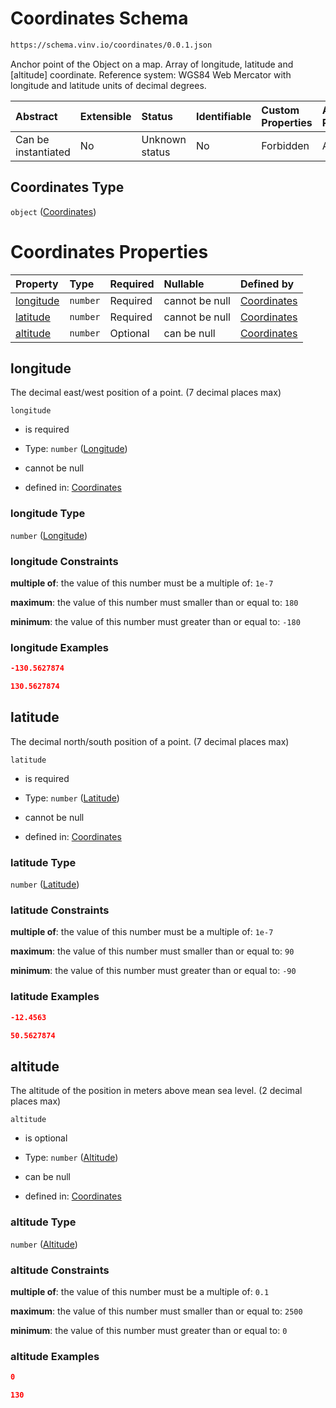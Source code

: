 # Coordinates Schema

```txt
https://schema.vinv.io/coordinates/0.0.1.json
```

Anchor point of the Object on a map. Array of longitude, latitude and \[altitude] coordinate. Reference system: WGS84 Web Mercator with longitude and latitude units of decimal degrees.

| Abstract            | Extensible | Status         | Identifiable | Custom Properties | Additional Properties | Access Restrictions | Defined In                                                                                                      |
| :------------------ | :--------- | :------------- | :----------- | :---------------- | :-------------------- | :------------------ | :-------------------------------------------------------------------------------------------------------------- |
| Can be instantiated | No         | Unknown status | No           | Forbidden         | Allowed               | none                | [dereferenced.doc.json](../../../../../vinv-schemas/vinv-tree/out/dereferenced.doc.json "open original schema") |

## Coordinates Type

`object` ([Coordinates](dereferenced.md))

# Coordinates Properties

| Property                | Type     | Required | Nullable       | Defined by                                                                                                                |
| :---------------------- | :------- | :------- | :------------- | :------------------------------------------------------------------------------------------------------------------------ |
| [longitude](#longitude) | `number` | Required | cannot be null | [Coordinates](dereferenced-properties-longitude.md "https://schema.vinv.io/coordinates/0.0.1.json#/properties/longitude") |
| [latitude](#latitude)   | `number` | Required | cannot be null | [Coordinates](dereferenced-properties-latitude.md "https://schema.vinv.io/coordinates/0.0.1.json#/properties/latitude")   |
| [altitude](#altitude)   | `number` | Optional | can be null    | [Coordinates](dereferenced-properties-altitude.md "https://schema.vinv.io/coordinates/0.0.1.json#/properties/altitude")   |

## longitude

The decimal east/west position of a point. (7 decimal places max)

`longitude`

*   is required

*   Type: `number` ([Longitude](dereferenced-properties-longitude.md))

*   cannot be null

*   defined in: [Coordinates](dereferenced-properties-longitude.md "https://schema.vinv.io/coordinates/0.0.1.json#/properties/longitude")

### longitude Type

`number` ([Longitude](dereferenced-properties-longitude.md))

### longitude Constraints

**multiple of**: the value of this number must be a multiple of: `1e-7`

**maximum**: the value of this number must smaller than or equal to: `180`

**minimum**: the value of this number must greater than or equal to: `-180`

### longitude Examples

```json
-130.5627874
```

```json
130.5627874
```

## latitude

The decimal north/south position of a point. (7 decimal places max)

`latitude`

*   is required

*   Type: `number` ([Latitude](dereferenced-properties-latitude.md))

*   cannot be null

*   defined in: [Coordinates](dereferenced-properties-latitude.md "https://schema.vinv.io/coordinates/0.0.1.json#/properties/latitude")

### latitude Type

`number` ([Latitude](dereferenced-properties-latitude.md))

### latitude Constraints

**multiple of**: the value of this number must be a multiple of: `1e-7`

**maximum**: the value of this number must smaller than or equal to: `90`

**minimum**: the value of this number must greater than or equal to: `-90`

### latitude Examples

```json
-12.4563
```

```json
50.5627874
```

## altitude

The altitude of the position in meters above mean sea level. (2 decimal places max)

`altitude`

*   is optional

*   Type: `number` ([Altitude](dereferenced-properties-altitude.md))

*   can be null

*   defined in: [Coordinates](dereferenced-properties-altitude.md "https://schema.vinv.io/coordinates/0.0.1.json#/properties/altitude")

### altitude Type

`number` ([Altitude](dereferenced-properties-altitude.md))

### altitude Constraints

**multiple of**: the value of this number must be a multiple of: `0.1`

**maximum**: the value of this number must smaller than or equal to: `2500`

**minimum**: the value of this number must greater than or equal to: `0`

### altitude Examples

```json
0
```

```json
130
```
